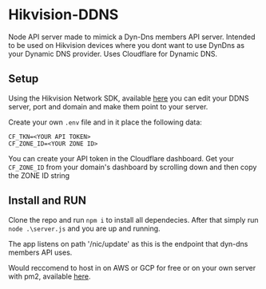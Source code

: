 # Hikvision-DDNS

Node API server made to mimick a Dyn-Dns members API server.
Intended to be used on Hikvision devices where you dont want to use DynDns as your Dynamic DNS provider.
Uses Cloudflare for Dynamic DNS.

## Setup

Using the Hikvision Network SDK, available [here](https://www.hikvision.com/en/support/download/sdk/device-network-sdk--for-windows-64-bit-/) you can edit your DDNS server, port and domain and
make them point to your server.

Create your own `.env` file and in it place the following data:
```
CF_TKN=<YOUR API TOKEN>
CF_ZONE_ID=<YOUR ZONE ID>
```
You can create your API token in the Cloudflare dashboard.
Get your `CF_ZONE_ID` from your domain's dashboard by scrolling down and then copy the ZONE ID string

## Install and RUN

Clone the repo and run `npm i` to install all dependecies.
After that simply run `node .\server.js` and you are up and running.

The app listens on path '/nic/update' as this is the endpoint that dyn-dns members API uses.

Would reccomend to host in on AWS or GCP for free or on your own server with pm2, available [here](https://www.npmjs.com/package/pm2).
